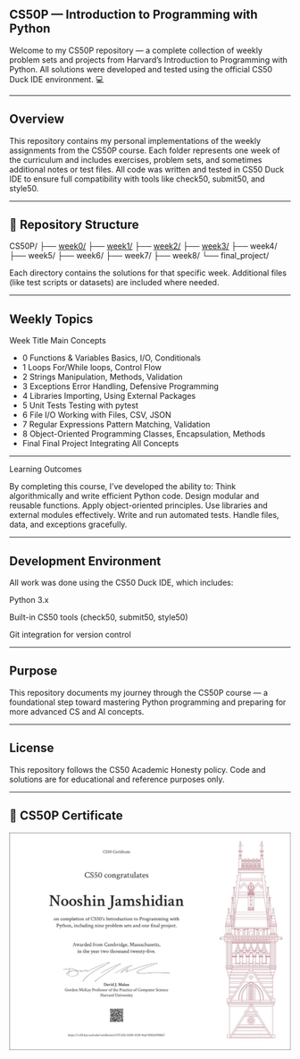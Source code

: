 ##  CS50P — Introduction to Programming with Python

Welcome to my CS50P repository — a complete collection of weekly problem sets and projects from Harvard’s Introduction to Programming with Python.
All solutions were developed and tested using the official CS50 Duck IDE environment. 💻

---

##  Overview

This repository contains my personal implementations of the weekly assignments from the CS50P course.
Each folder represents one week of the curriculum and includes exercises, problem sets, and sometimes additional notes or test files.
All code was written and tested in CS50 Duck IDE to ensure full compatibility with tools like check50, submit50, and style50.

---

## 📁 Repository Structure

CS50P/
├── [week0/](https://nooshindev.github.io/CS50P/week0)
├── [week1/](https://nooshindev.github.io/CS50P/week1)
├── [week2/](https://nooshindev.github.io/CS50P/week2)
├── [week3/](https://nooshindev.github.io/CS50P/week3)
├── week4/
├── week5/
├── week6/
├── week7/
├── week8/
└── final_project/

Each directory contains the solutions for that specific week.
Additional files (like test scripts or datasets) are included where needed.

---

##  Weekly Topics

Week	Title	Main Concepts
- 0	Functions & Variables	Basics, I/O, Conditionals
- 1	Loops	For/While loops, Control Flow
- 2	Strings	Manipulation, Methods, Validation
- 3	Exceptions	Error Handling, Defensive Programming
- 4	Libraries	Importing, Using External Packages
- 5	Unit Tests	Testing with pytest
- 6	File I/O	Working with Files, CSV, JSON
- 7	Regular Expressions	Pattern Matching, Validation
- 8	Object-Oriented Programming	Classes, Encapsulation, Methods
- Final	Final Project	Integrating All Concepts

---

Learning Outcomes

By completing this course, I’ve developed the ability to:
Think algorithmically and write efficient Python code.
Design modular and reusable functions.
Apply object-oriented principles.
Use libraries and external modules effectively.
Write and run automated tests.
Handle files, data, and exceptions gracefully.

---

##  Development Environment

All work was done using the CS50 Duck IDE, which includes:

Python 3.x

Built-in CS50 tools (check50, submit50, style50)

Git integration for version control

---

##  Purpose

This repository documents my journey through the CS50P course — a foundational step toward mastering Python programming and preparing for more advanced CS and AI concepts.

---

##  License

This repository follows the CS50 Academic Honesty policy.
Code and solutions are for educational and reference purposes only.

---

## 🏅 CS50P Certificate

![CS50P Certificate](photo21581590962.jpg)
